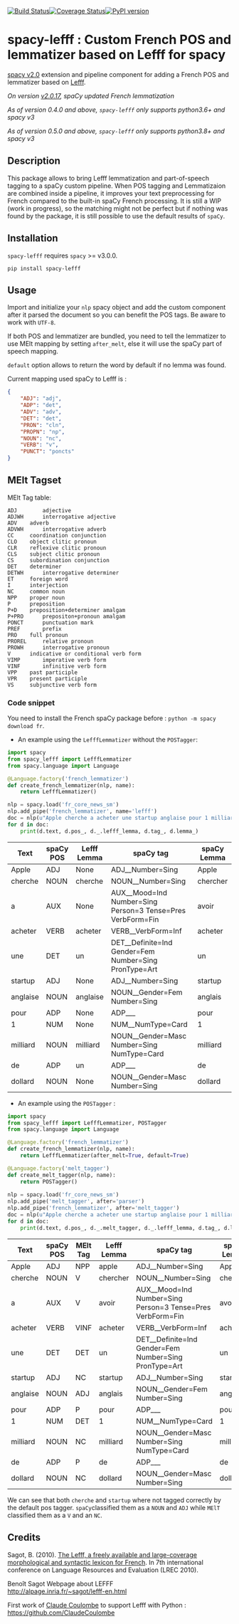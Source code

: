 [![Build Status](https://github.com/sammous/spacy-lefff/actions/workflows/test.yml/badge.svg?branch=master)](https://github.com/sammous/spacy-lefff/actions/workflows/test.yml?branch=master)[![Coverage Status](https://codecov.io/gh/sammous/spacy-lefff/badge.svg?branch=master)](https://codecov.io/gh/sammous/spacy-lefff?branch=master)[![PyPI version](https://badge.fury.io/py/spacy-lefff.svg)](https://badge.fury.io/py/spacy-lefff)

# spacy-lefff : Custom French POS and lemmatizer based on Lefff for spacy

[spacy v2.0](https://spacy.io/usage/v2) extension and pipeline component for adding a French POS and lemmatizer based on [Lefff](https://hal.inria.fr/inria-00521242/).

_On version [v2.0.17](https://github.com/explosion/spaCy/releases/tag/v2.0.17), spaCy updated French lemmatization_

_As of version *0.4.0* and above, `spacy-lefff` only supports python3.6+ and spacy v3_

_As of version *0.5.0* and above, `spacy-lefff` only supports python3.8+ and spacy v3_

## Description

This package allows to bring Lefff lemmatization and part-of-speech tagging to a spaCy custom pipeline.
When POS tagging and Lemmatizaion are combined inside a pipeline, it improves your text preprocessing for French compared to the built-in spaCy French processing.
It is still a WIP (work in progress), so the matching might not be perfect but if nothing was found by the package, it is still possible to use the default results of `spaCy`.

## Installation

`spacy-lefff` requires `spacy` >= v3.0.0.

```
pip install spacy-lefff
```

## Usage

Import and initialize your `nlp` spacy object and add the custom component after it parsed the document so you can benefit the POS tags.
Be aware to work with `UTF-8`.

If both POS and lemmatizer are bundled, you need to tell the lemmatizer to use MElt mapping by setting `after_melt`, else it will use the spaCy part of speech mapping.

`default` option allows to return the word by default if no lemma was found.

Current mapping used spaCy to Lefff is :

```json
{
    "ADJ": "adj",
    "ADP": "det",
    "ADV": "adv",
    "DET": "det",
    "PRON": "cln",
    "PROPN": "np",
    "NOUN": "nc",
    "VERB": "v",
    "PUNCT": "poncts"
}
```

## MElt Tagset

MElt Tag table:

```
ADJ 	   adjective
ADJWH	   interrogative adjective
ADV	   adverb
ADVWH	   interrogative adverb
CC	   coordination conjunction
CLO	   object clitic pronoun
CLR	   reflexive clitic pronoun
CLS	   subject clitic pronoun
CS	   subordination conjunction
DET	   determiner
DETWH	   interrogative determiner
ET	   foreign word
I	   interjection
NC	   common noun
NPP	   proper noun
P	   preposition
P+D	   preposition+determiner amalgam
P+PRO	   prepositon+pronoun amalgam
PONCT	   punctuation mark
PREF	   prefix
PRO	   full pronoun
PROREL	   relative pronoun
PROWH	   interrogative pronoun
V	   indicative or conditional verb form
VIMP	   imperative verb form
VINF	   infinitive verb form
VPP	   past participle
VPR	   present participle
VS	   subjunctive verb form
```

### Code snippet

You need to install the French spaCy package before : `python -m spacy download fr`.

-   An example using the `LefffLemmatizer` without the `POSTagger`:

```python
import spacy
from spacy_lefff import LefffLemmatizer
from spacy.language import Language

@Language.factory('french_lemmatizer')
def create_french_lemmatizer(nlp, name):
    return LefffLemmatizer()

nlp = spacy.load('fr_core_news_sm')
nlp.add_pipe('french_lemmatizer', name='lefff')
doc = nlp(u"Apple cherche a acheter une startup anglaise pour 1 milliard de dollard")
for d in doc:
    print(d.text, d.pos_, d._.lefff_lemma, d.tag_, d.lemma_)
```

| Text     | spaCy POS | Lefff Lemma | spaCy tag                                                    | spaCy Lemma |
| -------- | --------- | ----------- | ------------------------------------------------------------ | ----------- |
| Apple    | ADJ       | None        | ADJ\_\_Number=Sing                                           | Apple       |
| cherche  | NOUN      | cherche     | NOUN\_\_Number=Sing                                          | chercher    |
| a        | AUX       | None        | AUX\_\_Mood=Ind Number=Sing Person=3 Tense=Pres VerbForm=Fin | avoir       |
| acheter  | VERB      | acheter     | VERB\_\_VerbForm=Inf                                         | acheter     |
| une      | DET       | un          | DET\_\_Definite=Ind Gender=Fem Number=Sing PronType=Art      | un          |
| startup  | ADJ       | None        | ADJ\_\_Number=Sing                                           | startup     |
| anglaise | NOUN      | anglaise    | NOUN\_\_Gender=Fem Number=Sing                               | anglais     |
| pour     | ADP       | None        | ADP\_\_\_                                                    | pour        |
| 1        | NUM       | None        | NUM\_\_NumType=Card                                          | 1           |
| milliard | NOUN      | milliard    | NOUN\_\_Gender=Masc Number=Sing NumType=Card                 | milliard    |
| de       | ADP       | un          | ADP\_\_\_                                                    | de          |
| dollard  | NOUN      | None        | NOUN\_\_Gender=Masc Number=Sing                              | dollard     |

-   An example using the `POSTagger` :

```python
import spacy
from spacy_lefff import LefffLemmatizer, POSTagger
from spacy.language import Language

@Language.factory('french_lemmatizer')
def create_french_lemmatizer(nlp, name):
    return LefffLemmatizer(after_melt=True, default=True)

@Language.factory('melt_tagger')  
def create_melt_tagger(nlp, name):
    return POSTagger()
 
nlp = spacy.load('fr_core_news_sm')
nlp.add_pipe('melt_tagger', after='parser')
nlp.add_pipe('french_lemmatizer', after='melt_tagger')
doc = nlp(u"Apple cherche a acheter une startup anglaise pour 1 milliard de dollard")
for d in doc:
    print(d.text, d.pos_, d._.melt_tagger, d._.lefff_lemma, d.tag_, d.lemma_)
```

| Text     | spaCy POS | MElt Tag | Lefff Lemma | spaCy tag                                                    | spaCy Lemma |
| -------- | --------- | -------- | ----------- | ------------------------------------------------------------ | ----------- |
| Apple    | ADJ       | NPP      | apple       | ADJ\_\_Number=Sing                                           | Apple       |
| cherche  | NOUN      | V        | chercher    | NOUN\_\_Number=Sing                                          | chercher    |
| a        | AUX       | V        | avoir       | AUX\_\_Mood=Ind Number=Sing Person=3 Tense=Pres VerbForm=Fin | avoir       |
| acheter  | VERB      | VINF     | acheter     | VERB\_\_VerbForm=Inf                                         | acheter     |
| une      | DET       | DET      | un          | DET\_\_Definite=Ind Gender=Fem Number=Sing PronType=Art      | un          |
| startup  | ADJ       | NC       | startup     | ADJ\_\_Number=Sing                                           | startup     |
| anglaise | NOUN      | ADJ      | anglais     | NOUN\_\_Gender=Fem Number=Sing                               | anglais     |
| pour     | ADP       | P        | pour        | ADP\_\_\_                                                    | pour        |
| 1        | NUM       | DET      | 1           | NUM\_\_NumType=Card                                          | 1           |
| milliard | NOUN      | NC       | milliard    | NOUN\_\_Gender=Masc Number=Sing NumType=Card                 | milliard    |
| de       | ADP       | P        | de          | ADP\_\_\_                                                    | de          |
| dollard  | NOUN      | NC       | dollard     | NOUN\_\_Gender=Masc Number=Sing                              | dollard     |

We can see that both `cherche` and `startup` where not tagged correctly by the default pos tagger.
`spaCy`classified them as a `NOUN` and `ADJ` while `MElT` classified them as a `V` and an `NC`.

## Credits

Sagot, B. (2010). [The Lefff, a freely available and large-coverage morphological and syntactic lexicon for French](https://hal.inria.fr/inria-00521242/). In 7th international conference on Language Resources and Evaluation (LREC 2010).

Benoît Sagot Webpage about LEFFF<br/>
http://alpage.inria.fr/~sagot/lefff-en.html<br/>

First work of [Claude Coulombe](https://github.com/ClaudeCoulombe) to support Lefff with Python : https://github.com/ClaudeCoulombe
